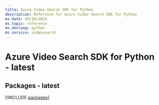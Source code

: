 ```yaml
---
title: Azure Video Search SDK for Python
description: Reference for Azure Video Search SDK for Python
ms.date: 09/10/2024
ms.topic: reference
ms.devlang: python
ms.service: videosearch
---
```

# Azure Video Search SDK for Python - latest
## Packages - latest
[!INCLUDE [packages](video-search-index.md)]